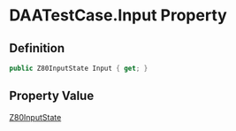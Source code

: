# DAATestCase.Input Property
## Definition

```c#
public Z80InputState Input { get; }
```

## Property Value

[Z80InputState](MrKWatkins.EmulatorTestSuites.Z80.Instruction.Z80InputState.md)
